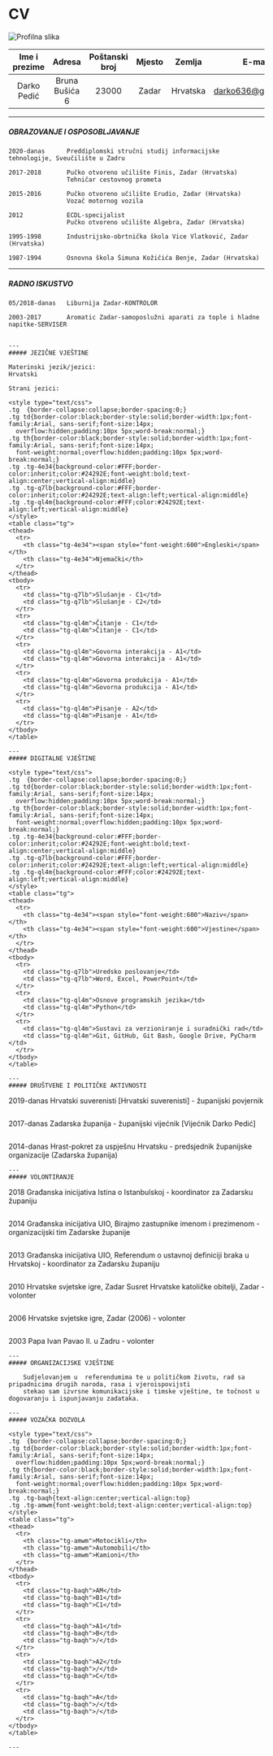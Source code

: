# CV 


![Profilna slika](https://github.com/gadgadni/ATP2021/blob/main/img/profilna.jpg)



| Ime i prezime |     Adresa     | Poštanski broj | Mjesto |  Zemlja  |       E-mail       |
|:-------------:|:--------------:|:--------------:|:------:|:--------:|:------------------:|
|  Darko Pedić  | Bruna Bušića 6 |      23000     |  Zadar | Hrvatska | darko636@gmail.com |





---
##### OBRAZOVANJE I OSPOSOBLJAVANJE
 
 ```
2020-danas      Preddiplomski stručni studij informacijske tehnologije, Sveučilište u Zadru
 ```

```
2017-2018       Pučko otvoreno učilište Finis, Zadar (Hrvatska)  
                Tehničar cestovnog prometa
``` 
``` 
2015-2016       Pučko otvoreno učilište Erudio, Zadar (Hrvatska)
                Vozač motornog vozila
``` 
``` 
2012            ECDL-specijalist
                Pučko otvoreno učilište Algebra, Zadar (Hrvatska)  
```    
```  
1995-1998       Industrijsko-obrtnička škola Vice Vlatković, Zadar (Hrvatska)
``` 
``` 
1987-1994       Osnovna škola Šimuna Kožičića Benje, Zadar (Hrvatska)
``` 
 ___

##### RADNO ISKUSTVO 

``` 
05/2018-danas   Liburnija Zadar-KONTROLOR
``` 
``` 
2003-2017       Aromatic Zadar-samoposlužni aparati za tople i hladne napitke-SERVISER
``` 
``` 
        
---
##### JEZIČNE VJEŠTINE

Materinski jezik/jezici:
Hrvatski

Strani jezici:

<style type="text/css">
.tg  {border-collapse:collapse;border-spacing:0;}
.tg td{border-color:black;border-style:solid;border-width:1px;font-family:Arial, sans-serif;font-size:14px;
  overflow:hidden;padding:10px 5px;word-break:normal;}
.tg th{border-color:black;border-style:solid;border-width:1px;font-family:Arial, sans-serif;font-size:14px;
  font-weight:normal;overflow:hidden;padding:10px 5px;word-break:normal;}
.tg .tg-4e34{background-color:#FFF;border-color:inherit;color:#24292E;font-weight:bold;text-align:center;vertical-align:middle}
.tg .tg-q7lb{background-color:#FFF;border-color:inherit;color:#24292E;text-align:left;vertical-align:middle}
.tg .tg-ql4m{background-color:#FFF;color:#24292E;text-align:left;vertical-align:middle}
</style>
<table class="tg">
<thead>
  <tr>
    <th class="tg-4e34"><span style="font-weight:600">Engleski</span></th>
    <th class="tg-4e34">Njemački</th>
  </tr>
</thead>
<tbody>
  <tr>
    <td class="tg-q7lb">Slušanje - C1</td>
    <td class="tg-q7lb">Slušanje - C2</td>
  </tr>
  <tr>
    <td class="tg-ql4m">Čitanje - C1</td>
    <td class="tg-ql4m">Čitanje - C1</td>
  </tr>
  <tr>
    <td class="tg-ql4m">Govorna interakcija - A1</td>
    <td class="tg-ql4m">Govorna interakcija - A1</td>
  </tr>
  <tr>
    <td class="tg-ql4m">Govorna produkcija - A1</td>
    <td class="tg-ql4m">Govorna produkcija - A1</td>
  </tr>
  <tr>
    <td class="tg-ql4m">Pisanje - A2</td>
    <td class="tg-ql4m">Pisanje - A1</td>
  </tr>
</tbody>
</table>

---
##### DIGITALNE VJEŠTINE

<style type="text/css">
.tg  {border-collapse:collapse;border-spacing:0;}
.tg td{border-color:black;border-style:solid;border-width:1px;font-family:Arial, sans-serif;font-size:14px;
  overflow:hidden;padding:10px 5px;word-break:normal;}
.tg th{border-color:black;border-style:solid;border-width:1px;font-family:Arial, sans-serif;font-size:14px;
  font-weight:normal;overflow:hidden;padding:10px 5px;word-break:normal;}
.tg .tg-4e34{background-color:#FFF;border-color:inherit;color:#24292E;font-weight:bold;text-align:center;vertical-align:middle}
.tg .tg-q7lb{background-color:#FFF;border-color:inherit;color:#24292E;text-align:left;vertical-align:middle}
.tg .tg-ql4m{background-color:#FFF;color:#24292E;text-align:left;vertical-align:middle}
</style>
<table class="tg">
<thead>
  <tr>
    <th class="tg-4e34"><span style="font-weight:600">Naziv</span></th>
    <th class="tg-4e34"><span style="font-weight:600">Vjestine</span></th>
  </tr>
</thead>
<tbody>
  <tr>
    <td class="tg-q7lb">Uredsko poslovanje</td>
    <td class="tg-q7lb">Word, Excel, PowerPoint</td>
  </tr>
  <tr>
    <td class="tg-ql4m">Osnove programskih jezika</td>
    <td class="tg-ql4m">Python</td>
  </tr>
  <tr>
    <td class="tg-ql4m">Sustavi za verzioniranje i suradnički rad</td>
    <td class="tg-ql4m">Git, GitHub, Git Bash, Google Drive, PyCharm </td>
  </tr>
</tbody>
</table>

---
##### DRUŠTVENE I POLITIČKE AKTIVNOSTI

```
2019-danas   Hrvatski suverenisti [Hrvatski suverenisti] 
             - županijski povjernik
```
```
2017-danas   Zadarska županija
             - županijski vijećnik [Vijećnik Darko Pedić] 
```            
```
2014-danas   Hrast-pokret za uspješnu Hrvatsku 
             - predsjednik županijske organizacije (Zadarska županija)
```
---
##### VOLONTIRANJE

```
2018         Građanska inicijativa Istina o Istanbulskoj 
             - koordinator za Zadarsku županiju
```
```
2014         Građanska inicijativa UIO, Birajmo zastupnike imenom i prezimenom
             - organizacijski tim Zadarske županije
```
```
2013         Građanska inicijativa UIO, Referendum o ustavnoj definiciji braka u Hrvatskoj 
             - koordinator za Zadarsku županiju
```
```
2010         Hrvatske svjetske igre, Zadar 
             Susret Hrvatske katoličke obitelji, Zadar 
             - volonter
```
```
2006         Hrvatske svjetske igre, Zadar (2006) 
             - volonter
```
```
2003         Papa Ivan Pavao II. u Zadru
             - volonter
```
---
##### ORGANIZACIJSKE VJEŠTINE

    Sudjelovanjem u  referendumima te u političkom životu, rad sa pripadnicima drugih naroda, rasa i vjeroispovijsti
    stekao sam izvrsne komunikacijske i timske vještine, te točnost u dogovaranju i ispunjavanju zadataka.

---
##### VOZAČKA DOZVOLA

<style type="text/css">
.tg  {border-collapse:collapse;border-spacing:0;}
.tg td{border-color:black;border-style:solid;border-width:1px;font-family:Arial, sans-serif;font-size:14px;
  overflow:hidden;padding:10px 5px;word-break:normal;}
.tg th{border-color:black;border-style:solid;border-width:1px;font-family:Arial, sans-serif;font-size:14px;
  font-weight:normal;overflow:hidden;padding:10px 5px;word-break:normal;}
.tg .tg-baqh{text-align:center;vertical-align:top}
.tg .tg-amwm{font-weight:bold;text-align:center;vertical-align:top}
</style>
<table class="tg">
<thead>
  <tr>
    <th class="tg-amwm">Motocikli</th>
    <th class="tg-amwm">Automobili</th>
    <th class="tg-amwm">Kamioni</th>
  </tr>
</thead>
<tbody>
  <tr>
    <td class="tg-baqh">AM</td>
    <td class="tg-baqh">B1</td>
    <td class="tg-baqh">C1</td>
  </tr>
  <tr>
    <td class="tg-baqh">A1</td>
    <td class="tg-baqh">B</td>
    <td class="tg-baqh">/</td>
  </tr>
  <tr>
    <td class="tg-baqh">A2</td>
    <td class="tg-baqh">/</td>
    <td class="tg-baqh">C</td>
  </tr>
  <tr>
    <td class="tg-baqh">A</td>
    <td class="tg-baqh">/</td>
    <td class="tg-baqh">/</td>
  </tr>
</tbody>
</table>

---
    


             






 
                
                